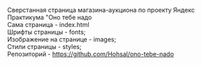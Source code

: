 Сверстанная страница магазина-аукциона по проекту Яндекс Практикума "Оно тебе надо
</br>
Сама страница - index.html
</br>
Шрифты страницы - fonts;
</br>
Изображение на странице - images;
</br>
Стили страницы - styles;
</br>
Репозиторий - https://github.com/Hohsal/ono-tebe-nado
